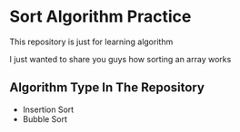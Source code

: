 # Sort Algorithm Practice

This repository is just for learning algorithm

I just wanted to share you guys how sorting an array works

## Algorithm Type In The Repository

- Insertion Sort
- Bubble Sort